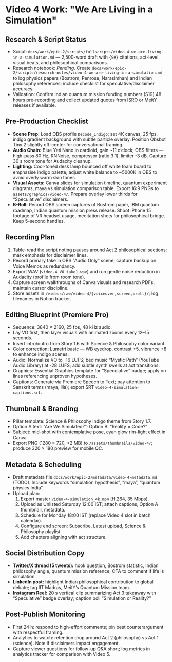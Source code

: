 # Video 4 Work: "We Are Living in a Simulation"

## Research & Script Status
- Script: `docs/work/epic-2/scripts/fullscripts/video-4-we-are-living-in-a-simulation.md` — 2,500-word draft with `{S#}` citations, act-level visual beats, and philosophical comparisons.
- Research notebook: _Pending_. Create `docs/work/epic-2/scripts/research-notes/video-4-we-are-living-in-a-simulation.md` to log physics papers (Bostrom, Penrose, Narasimhan) and Indian philosophy references; include checklist for speculative/disclaimer accuracy.
- Validation: Confirm Indian quantum mission funding numbers (S19) 48 hours pre-recording and collect updated quotes from ISRO or MeitY releases if available.

## Pre-Production Checklist
- **Scene Prep:** Load OBS profile `Decode_Indigo`; set 4K canvas, 25 fps, indigo gradient background with subtle particle overlay. Position Obsbot Tiny 2 slightly off-center for conversational framing.
- **Audio Chain:** Blue Yeti Nano in cardioid, gain ~11 o’clock; OBS filters — high-pass 80 Hz, RNNoise, compressor (ratio 3:1), limiter -3 dB. Capture 30 s room tone for Audacity cleanup.
- **Lighting:** Cool-toned desk lamp bounced off white foam board to emphasise indigo palette; adjust white balance to ~5000K in OBS to avoid overly warm skin tones.
- **Visual Assets:** Canva slides for simulation timeline, quantum experiment diagrams, maya vs simulation comparison table. Export 16:9 PNGs to `assets/graphics/video-4/`. Prepare overlay lower thirds for “Speculative” disclaimers.
- **B-Roll:** Record OBS screen captures of Bostrom paper, IBM quantum roadmap, Indian quantum mission press release. Shoot iPhone 15 footage of VR headset usage, meditation shots for philosophical bridge. Keep 5-second handles.

## Recording Plan
1. Table-read the script noting pauses around Act 2 philosophical sections; mark emphasis for disclaimer lines.  
2. Record primary take in OBS “Audio Only” scene; capture backup on Voice Memos as redundancy.  
3. Export WAV (`video-4_VO_take1.wav`) and run gentle noise reduction in Audacity (profile from room tone).  
4. Capture screen walkthroughs of Canva visuals and research PDFs; maintain cursor discipline.  
5. Store assets in `/videos/raw/video-4/{voiceover,screen,broll}/`; log filenames in Notion tracker.

## Editing Blueprint (Premiere Pro)
- Sequence: 3840 × 2160, 25 fps, 48 kHz audio.  
- Lay VO first, then layer visuals with animated zooms every 12–15 seconds.  
- Insert intro/outro from Story 1.6 with Science & Philosophy color variant.  
- Color correction: Lumetri basic — WB eyedrop, contrast +5, vibrance +8 to enhance indigo scenes.  
- Audio: Normalize VO to -16 LUFS; bed music “Mystic Path” (YouTube Audio Library) at -28 LUFS; add subtle synth swells at act transitions.  
- Graphics: Essential Graphics template for “Speculative” badge; apply on lines referencing unproven hypotheses.  
- Captions: Generate via Premiere Speech to Text; pay attention to Sanskrit terms (maya, lila); export SRT `video-4-simulation-captions.srt`.

## Thumbnail & Branding
- Pillar template: Science & Philosophy indigo theme from Story 1.7.  
- Option A text: “Are We Simulated?”; Option B: “Reality = Code?”  
- Subject: mid-shot with contemplative pose, cyan glow rim-light effect in Canva.  
- Export PNG (1280 × 720, <2 MB) to `/assets/thumbnails/video-4/`; produce 320 × 180 preview for mobile QC.

## Metadata & Scheduling
- Draft metadata file `docs/work/epic-2/metadata/video-4-metadata.md` (TODO). Include keywords “simulation hypothesis”, “maya”, “quantum physics India”.  
- Upload plan:  
  1. Export master `video-4-simulation_4k.mp4` (H.264, 35 Mbps).  
  2. Upload as Unlisted Saturday 12:00 IST; attach captions, Option A thumbnail, metadata.  
  3. Schedule for Monday 18:00 IST (replace Video 4 slot in batch calendar).  
  4. Configure end screen: Subscribe, Latest upload, Science & Philosophy playlist.  
  5. Add chapters aligning with act structure.

## Social Distribution Copy
- **Twitter/X thread (5 tweets):** hook question, Bostrom statistic, Indian philosophy angle, quantum mission reference, CTA to comment if life is simulation.  
- **LinkedIn post:** highlight Indian philosophical contribution to global debate; tag IIT Madras, MeitY’s Quantum Mission team.  
- **Instagram Reel:** 20 s vertical clip summarizing Act 3 takeaway with “Speculative” badge overlay; caption poll “Simulation or Reality?”

## Post-Publish Monitoring
- First 24 h: respond to high-effort comments; pin best counterargument with respectful framing.  
- Analytics to watch: retention drop around Act 2 (philosophy) vs Act 1 (science). Note if disclaimers impact engagement.  
- Capture viewer questions for follow-up Q&A short; log metrics in analytics tracker for comparison with Video 5.
